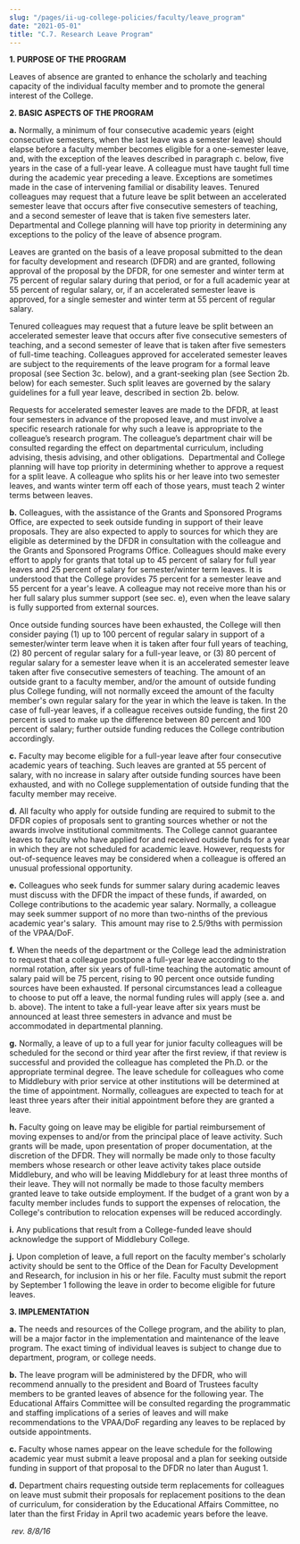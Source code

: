 ```yaml
---
slug: "/pages/ii-ug-college-policies/faculty/leave_program"
date: "2021-05-01"
title: "C.7. Research Leave Program"
---
```


**1\. PURPOSE OF THE PROGRAM**

Leaves of absence are granted to enhance the scholarly and teaching capacity of the individual faculty member and to promote the general interest of the College.

**2\. BASIC ASPECTS OF THE PROGRAM**

**a.** Normally, a minimum of four consecutive academic years (eight consecutive semesters, when the last leave was a semester leave) should elapse before a faculty member becomes eligible for a one-semester leave, and, with the exception of the leaves described in paragraph c. below, five years in the case of a full-year leave. A colleague must have taught full time during the academic year preceding a leave. Exceptions are sometimes made in the case of intervening familial or disability leaves. Tenured colleagues may request that a future leave be split between an accelerated semester leave that occurs after five consecutive semesters of teaching, and a second semester of leave that is taken five semesters later. Departmental and College planning will have top priority in determining any exceptions to the policy of the leave of absence program.

Leaves are granted on the basis of a leave proposal submitted to the dean for faculty development and research (DFDR) and are granted, following approval of the proposal by the DFDR, for one semester and winter term at 75 percent of regular salary during that period, or for a full academic year at 55 percent of regular salary, or, if an accelerated semester leave is approved, for a single semester and winter term at 55 percent of regular salary.

Tenured colleagues may request that a future leave be split between an accelerated semester leave that occurs after five consecutive semesters of teaching, and a second semester of leave that is taken after five semesters of full-time teaching. Colleagues approved for accelerated semester leaves are subject to the requirements of the leave program for a formal leave proposal (see Section 3c. below), and a grant-seeking plan (see Section 2b. below) for each semester. Such split leaves are governed by the salary guidelines for a full year leave, described in section 2b. below.

Requests for accelerated semester leaves are made to the DFDR, at least four semesters in advance of the proposed leave, and must involve a specific research rationale for why such a leave is appropriate to the colleague’s research program. The colleague’s department chair will be consulted regarding the effect on departmental curriculum, including advising, thesis advising, and other obligations.  Departmental and College planning will have top priority in determining whether to approve a request for a split leave. A colleague who splits his or her leave into two semester leaves, and wants winter term off each of those years, must teach 2 winter terms between leaves.

**b.** Colleagues, with the assistance of the Grants and Sponsored Programs Office, are expected to seek outside funding in support of their leave proposals. They are also expected to apply to sources for which they are eligible as determined by the DFDR in consultation with the colleague and the Grants and Sponsored Programs Office. Colleagues should make every effort to apply for grants that total up to 45 percent of salary for full year leaves and 25 percent of salary for semester/winter term leaves. It is understood that the College provides 75 percent for a semester leave and 55 percent for a year's leave. A colleague may not receive more than his or her full salary plus summer support (see sec. e), even when the leave salary is fully supported from external sources.

Once outside funding sources have been exhausted, the College will then consider paying (1) up to 100 percent of regular salary in support of a semester/winter term leave when it is taken after four full years of teaching, (2) 80 percent of regular salary for a full-year leave, or (3) 80 percent of regular salary for a semester leave when it is an accelerated semester leave taken after five consecutive semesters of teaching. The amount of an outside grant to a faculty member, and/or the amount of outside funding plus College funding, will not normally exceed the amount of the faculty member's own regular salary for the year in which the leave is taken. In the case of full-year leaves, if a colleague receives outside funding, the first 20 percent is used to make up the difference between 80 percent and 100 percent of salary; further outside funding reduces the College contribution accordingly.

**c.** Faculty may become eligible for a full-year leave after four consecutive academic years of teaching. Such leaves are granted at 55 percent of salary, with no increase in salary after outside funding sources have been exhausted, and with no College supplementation of outside funding that the faculty member may receive.

**d.** All faculty who apply for outside funding are required to submit to the DFDR copies of proposals sent to granting sources whether or not the awards involve institutional commitments. The College cannot guarantee leaves to faculty who have applied for and received outside funds for a year in which they are not scheduled for academic leave. However, requests for out-of-sequence leaves may be considered when a colleague is offered an unusual professional opportunity.

**e.** Colleagues who seek funds for summer salary during academic leaves must discuss with the DFDR the impact of these funds, if awarded, on College contributions to the academic year salary. Normally, a colleague may seek summer support of no more than two-ninths of the previous academic year's salary.  This amount may rise to 2.5/9ths with permission of the VPAA/DoF.

**f.** When the needs of the department or the College lead the administration to request that a colleague postpone a full-year leave according to the normal rotation, after six years of full-time teaching the automatic amount of salary paid will be 75 percent, rising to 90 percent once outside funding sources have been exhausted. If personal circumstances lead a colleague to choose to put off a leave, the normal funding rules will apply (see a. and b. above). The intent to take a full-year leave after six years must be announced at least three semesters in advance and must be accommodated in departmental planning.

**g.** Normally, a leave of up to a full year for junior faculty colleagues will be scheduled for the second or third year after the first review, if that review is successful and provided the colleague has completed the Ph.D. or the appropriate terminal degree. The leave schedule for colleagues who come to Middlebury with prior service at other institutions will be determined at the time of appointment. Normally, colleagues are expected to teach for at least three years after their initial appointment before they are granted a leave.

**h.** Faculty going on leave may be eligible for partial reimbursement of moving expenses to and/or from the principal place of leave activity. Such grants will be made, upon presentation of proper documentation, at the discretion of the DFDR. They will normally be made only to those faculty members whose research or other leave activity takes place outside Middlebury, and who will be leaving Middlebury for at least three months of their leave. They will not normally be made to those faculty members granted leave to take outside employment. If the budget of a grant won by a faculty member includes funds to support the expenses of relocation, the College's contribution to relocation expenses will be reduced accordingly.

**i.** Any publications that result from a College-funded leave should acknowledge the support of Middlebury College.

**<a name="leavereport" id="leavereport"></a>j.** Upon completion of leave, a full report on the faculty member's scholarly activity should be sent to the Office of the Dean for Faculty Development and Research, for inclusion in his or her file. Faculty must submit the report by September 1 following the leave in order to become eligible for future leaves.

**3\. IMPLEMENTATION**

**a.** The needs and resources of the College program, and the ability to plan, will be a major factor in the implementation and maintenance of the leave program. The exact timing of individual leaves is subject to change due to department, program, or college needs.

**b.** The leave program will be administered by the DFDR, who will recommend annually to the president and Board of Trustees faculty members to be granted leaves of absence for the following year. The Educational Affairs Committee will be consulted regarding the programmatic and staffing implications of a series of leaves and will make recommendations to the VPAA/DoF regarding any leaves to be replaced by outside appointments.

**c.** Faculty whose names appear on the leave schedule for the following academic year must submit a leave proposal and a plan for seeking outside funding in support of that proposal to the DFDR no later than August 1.

**d.** Department chairs requesting outside term replacements for colleagues on leave must submit their proposals for replacement positions to the dean of curriculum, for consideration by the Educational Affairs Committee, no later than the first Friday in April two academic years before the leave.

 <span class="caption">_rev. 8/8/16_</span>
